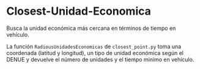 # Closest-Unidad-Economica
Busca la unidad económica más cercana en términos de tiempo en vehículo. 

La función `RadiousUnidadesEconomicas` de `closest_point.py` toma una coordenada (latitud y longitud), un tipo de unidad económica según el DENUE y devuelve el número de unidades y el tiempo mínimo en vehículo.  

